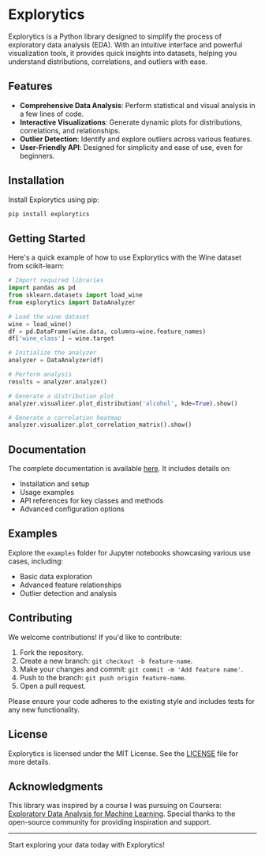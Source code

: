 # Explorytics

Explorytics is a Python library designed to simplify the process of exploratory data analysis (EDA). With an intuitive interface and powerful visualization tools, it provides quick insights into datasets, helping you understand distributions, correlations, and outliers with ease.

## Features

- **Comprehensive Data Analysis**: Perform statistical and visual analysis in a few lines of code.
- **Interactive Visualizations**: Generate dynamic plots for distributions, correlations, and relationships.
- **Outlier Detection**: Identify and explore outliers across various features.
- **User-Friendly API**: Designed for simplicity and ease of use, even for beginners.

## Installation

Install Explorytics using pip:

```bash
pip install explorytics
```

## Getting Started

Here's a quick example of how to use Explorytics with the Wine dataset from scikit-learn:

```python
# Import required libraries
import pandas as pd
from sklearn.datasets import load_wine
from explorytics import DataAnalyzer

# Load the wine dataset
wine = load_wine()
df = pd.DataFrame(wine.data, columns=wine.feature_names)
df['wine_class'] = wine.target

# Initialize the analyzer
analyzer = DataAnalyzer(df)

# Perform analysis
results = analyzer.analyze()

# Generate a distribution plot
analyzer.visualizer.plot_distribution('alcohol', kde=True).show()

# Generate a correlation heatmap
analyzer.visualizer.plot_correlation_matrix().show()
```

## Documentation

The complete documentation is available [here](./DOCUMENTATION.md). It includes details on:

- Installation and setup
- Usage examples
- API references for key classes and methods
- Advanced configuration options

## Examples

Explore the `examples` folder for Jupyter notebooks showcasing various use cases, including:

- Basic data exploration
- Advanced feature relationships
- Outlier detection and analysis

## Contributing

We welcome contributions! If you'd like to contribute:

1. Fork the repository.
2. Create a new branch: `git checkout -b feature-name`.
3. Make your changes and commit: `git commit -m 'Add feature name'`.
4. Push to the branch: `git push origin feature-name`.
5. Open a pull request.

Please ensure your code adheres to the existing style and includes tests for any new functionality.

## License

Explorytics is licensed under the MIT License. See the [LICENSE](./LICENSE) file for more details.

## Acknowledgments

This library was inspired by a course I was pursuing on Coursera: [Exploratory Data Analysis for Machine Learning](https://www.coursera.org/learn/ibm-exploratory-data-analysis-for-machine-learning/). Special thanks to the open-source community for providing inspiration and support.

---

Start exploring your data today with Explorytics!
